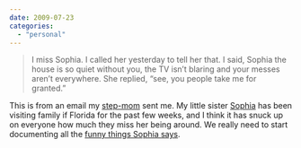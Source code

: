 ```yaml
---
date: 2009-07-23
categories: 
  - "personal"
---
```


> I miss Sophia. I called her yesterday to tell her that. I said, Sophia the house is so quiet without you, the TV isn’t blaring and your messes aren’t everywhere. She replied, “see, you people take me for granted.”

This is from an email my [step-mom](http://kim.beatty.me) sent me. My little sister [Sophia](http://sophia.storer.me) has been visiting family if Florida for the past few weeks, and I think it has snuck up on everyone how much they miss her being around. We really need to start documenting all the [funny things Sophia says](http://courtney.storer.me/post/142441955/another-beatty-moment).
